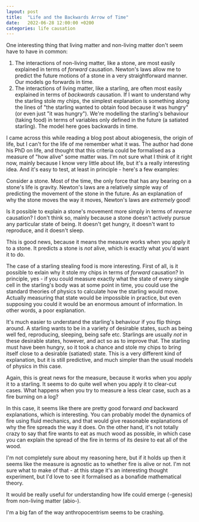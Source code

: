 ```yaml
---
layout: post
title:  "Life and the Backwards Arrow of Time"
date:   2022-06-28 12:00:00 +0200
categories: life causation
---
```


One interesting thing that living matter and non-living matter don't seem have to have in common:
1. The interactions of non-living matter, like a stone, are most easily explained in terms of _forward_ causation. Newton's laws allow me to predict the future motions of a stone in a very straightforward manner. Our models go forwards in time.
2. The interactions of living matter, like a starling, are often most easily explained in terms of _backwards_ causation. If I want to understand why the starling stole my chips, the simplest explanation is something along the lines of "the starling wanted to obtain food because it was hungry" (or even just "it was hungry"). We're modelling the starling's behaviour (taking food) in terms of variables only defined in the future (a satiated starling). The model here goes backwards in time.

I came across this while reading a blog post about abiogenesis, the origin of life, but I can't for the life of me remember what it was. The author had done his PhD on life, and thought that this criteria could be formalised as a measure of "how alive" some matter was. I'm not sure what I think of it right now, mainly because I know very little about life, but it's a really interesting idea. And it's easy to test, at least in principle - here's a few examples:

Consider a stone. Most of the time, the only force that has any bearing on a stone's life is gravity. Newton's laws are a relatively simple way of predicting the movement of the stone in the future. As an explanation of why the stone moves the way it moves, Newton's laws are _extremely_ good!

Is it possible to explain a stone's movement more simply in terms of _reverse_ causation? I don't think so, mainly because a stone doesn't actively pursue any particular state of being. It doesn't get hungry, it doesn't want to reproduce, and it doesn't sleep.

This is good news, because it means the measure works when you apply it to a stone. It predicts a stone is _not_ alive, which is exactly what you'd want it to do.

The case of a starling stealing food is more interesting. First of all, is it possible to exlain why it stole my chips in terms of _forward_ causation? In principle, yes - if you could measure exactly what the state of every single cell in the starling's body was at some point in time, you could use the standard theories of physics to calculate how the starling would move. Actually measuring that state would be impossible in practice, but even supposing you could it would be an enormous amount of information. In other words, a poor explanation.

It's much easier to understand the starling's behaviour if you flip things around. A starling wants to be in a variety of desirable states, such as being well fed, reproducing, sleeping, being safe etc. Starlings are usually _not_ in these desirable states, however, and act so as to improve that. The starling must have been hungry, so it took a chance and stole my chips to bring itself close to a desirable (satiated) state. This is a very different kind of explanation, but it is still predictive, and much simpler than the usual models of physics in this case.

Again, this is great news for the measure, because it works when you apply it to a starling. It seems to do quite well when you apply it to clear-cut cases. What happens when you try to measure a less clear case, such as a fire burning on a log?

In this case, it seems like there are pretty good forward _and_ backward explanations, which is interesting. You can probably model the dynamics of fire using fluid mechanics, and that would give reasonable explanations of why the fire spreads the way it does. On the other hand, it's not totally crazy to say that fire wants to eat as much wood as possible, in which case you can explain the spread of the fire in terms of its desire to eat all of the wood.

I'm not completely sure about my reasoning here, but if it holds up then it seems like the measure is agnostic as to whether fire is alive or not. I'm not sure what to make of that - at this stage it's an interesting thought experiment, but I'd love to see it formalised as a bonafide mathematical theory.

It would be really useful for understanding how life could emerge (-genesis) from non-living matter (abio-).

I'm a big fan of the way anthropocentrism seems to be crashing.
